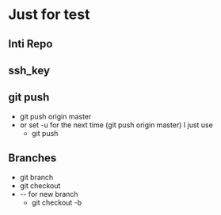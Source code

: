 # Just for test
## Inti Repo
## ssh_key
## git push
 * git push origin master
 * or set -u for the next time (git push origin master) I just  use
   * git push

## Branches
* git branch
* git checkout
* -- for new branch
   * git checkout -b